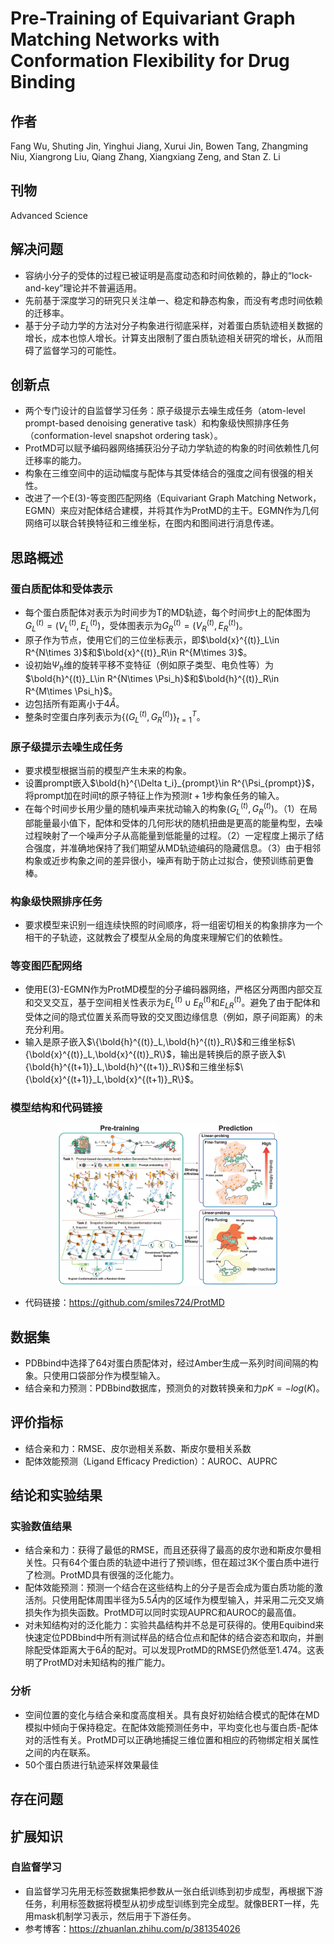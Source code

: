 # Pre-Training of Equivariant Graph Matching Networks with Conformation Flexibility for Drug Binding

## 作者

Fang Wu, Shuting Jin, Yinghui Jiang, Xurui Jin, Bowen Tang, Zhangming Niu, Xiangrong Liu, Qiang Zhang, Xiangxiang Zeng, and Stan Z. Li

## 刊物

Advanced Science

## 解决问题

* 容纳小分子的受体的过程已被证明是高度动态和时间依赖的，静止的“lock-and-key”理论并不普遍适用。
* 先前基于深度学习的研究只关注单一、稳定和静态构象，而没有考虑时间依赖的迁移率。
* 基于分子动力学的方法对分子构象进行彻底采样，对着蛋白质轨迹相关数据的增长，成本也惊人增长。计算支出限制了蛋白质轨迹相关研究的增长，从而阻碍了监督学习的可能性。

## 创新点

* 两个专门设计的自监督学习任务：原子级提示去噪生成任务（atom-level prompt-based denoising generative task）和构象级快照排序任务（conformation-level snapshot ordering task）。
* ProtMD可以赋予编码器网络捕获沿分子动力学轨迹的构象的时间依赖性几何迁移率的能力。
* 构象在三维空间中的运动幅度与配体与其受体结合的强度之间有很强的相关性。
* 改进了一个E(3)-等变图匹配网络（Equivariant Graph Matching Network，EGMN）来应对配体结合建模，并将其作为ProtMD的主干。EGMN作为几何网络可以联合转换特征和三维坐标，在图内和图间进行消息传递。

## 思路概述

### 蛋白质配体和受体表示

* 每个蛋白质配体对表示为时间步为T的MD轨迹，每个时间步t上的配体图为$G^{(t)}_L=(V^{(t)}_L,E^{(t)}_L)$，受体图表示为$G^{(t)}_R=(V^{(t)}_R,E^{(t)}_R)$。
* 原子作为节点，使用它们的三位坐标表示，即$\bold{x}^{(t)}_L\in R^{N\times 3}$和$\bold{x}^{(t)}_R\in R^{M\times 3}$。
* 设初始$\Psi_h$维的旋转平移不变特征（例如原子类型、电负性等）为$\bold{h}^{(t)}_L\in R^{N\times \Psi_h}$和$\bold{h}^{(t)}_R\in R^{M\times \Psi_h}$。
* 边包括所有距离小于$4\mathring{A}$。
* 整条时空蛋白序列表示为$\{(G^{(t)}_L,G^{(t)}_R)\}^T_{t=1}$。

### 原子级提示去噪生成任务

* 要求模型根据当前的模型产生未来的构象。
* 设置prompt嵌入$\bold{h}^{\Delta t_i}_{prompt}\in R^{\Psi_{prompt}}$，将prompt加在时间t的原子特征上作为预测$t+1$步构象任务的输入。
* 在每个时间步长用少量的随机噪声来扰动输入的构象$(G^{(t)}_L,G^{(t)}_R)$。（1）在局部能量最小值下，配体和受体的几何形状的随机扭曲是更高的能量构型，去噪过程映射了一个噪声分子从高能量到低能量的过程。（2）一定程度上揭示了结合强度，并准确地保持了我们期望从MD轨迹编码的隐藏信息。（3）由于相邻构象或近步构象之间的差异很小，噪声有助于防止过拟合，使预训练前更鲁棒。

### 构象级快照排序任务

* 要求模型来识别一组连续快照的时间顺序，将一组密切相关的构象排序为一个相干的子轨迹，这就教会了模型从全局的角度来理解它们的依赖性。

### 等变图匹配网络

* 使用E(3)-EGMN作为ProtMD模型的分子编码器网络，严格区分两图内部交互和交叉交互，基于空间相关性表示为$E^{(t)}_L \cup E^{(t)}_R$和$E^{(t)}_{LR}$。避免了由于配体和受体之间的隐式位置关系而导致的交叉图边缘信息（例如，原子间距离）的未充分利用。
* 输入是原子嵌入$\{\bold{h}^{(t)}_L,\bold{h}^{(t)}_R\}$和三维坐标$\{\bold{x}^{(t)}_L,\bold{x}^{(t)}_R\}$，输出是转换后的原子嵌入$\{\bold{h}^{(t+1)}_L,\bold{h}^{(t+1)}_R\}$和三维坐标$\{\bold{x}^{(t+1)}_L,\bold{x}^{(t+1)}_R\}$。

### 模型结构和代码链接

<p align="center"><img src="pic/ProtMD_framework.png" alt="ProtMD_framework" width="70%"/></p>

* 代码链接：<https://github.com/smiles724/ProtMD>

## 数据集

* PDBbind中选择了64对蛋白质配体对，经过Amber生成一系列时间间隔的构象。只使用口袋部分作为模型输入。
* 结合亲和力预测：PDBbind数据库，预测负的对数转换亲和力$pK=-log(K)$。

## 评价指标

* 结合亲和力：RMSE、皮尔逊相关系数、斯皮尔曼相关系数
* 配体效能预测（Ligand Efficacy Prediction）：AUROC、AUPRC

## 结论和实验结果

### 实验数值结果

* 结合亲和力：获得了最低的RMSE，而且还获得了最高的皮尔逊和斯皮尔曼相关性。只有64个蛋白质的轨迹中进行了预训练，但在超过3K个蛋白质中进行了检测。ProtMD具有很强的泛化能力。
* 配体效能预测：预测一个结合在这些结构上的分子是否会成为蛋白质功能的激活剂。只使用配体周围半径为$5.5\mathring{A}$内的区域作为模型输入，并采用二元交叉熵损失作为损失函数。ProtMD可以同时实现AUPRC和AUROC的最高值。
* 对未知结构对的泛化能力：实验共晶结构并不总是可获得的。使用Equibind来快速定位PDBbind中所有测试样品的结合位点和配体的结合姿态和取向，并删除配受体距离大于$6\mathring{A}$的配对。可以发现ProtMD的RMSE仍然低至1.474。这表明了ProtMD对未知结构的推广能力。

### 分析

* 空间位置的变化与结合亲和度高度相关。具有良好初始结合模式的配体在MD模拟中倾向于保持稳定。在配体效能预测任务中，平均变化也与蛋白质-配体对的活性有关。ProtMD可以正确地捕捉三维位置和相应的药物绑定相关属性之间的内在联系。
* 50个蛋白质进行轨迹采样效果最佳

## 存在问题

## 扩展知识

### 自监督学习

* 自监督学习先用无标签数据集把参数从一张白纸训练到初步成型，再根据下游任务，利用标签数据将模型从初步成型训练到完全成型。就像BERT一样，先用mask机制学习表示，然后用于下游任务。
* 参考博客：<https://zhuanlan.zhihu.com/p/381354026>
